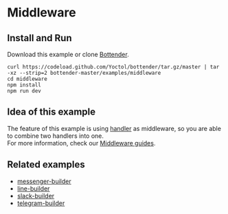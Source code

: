 # Middleware

## Install and Run

Download this example or clone [Bottender](https://github.com/Yoctol/bottender).

```
curl https://codeload.github.com/Yoctol/bottender/tar.gz/master | tar -xz --strip=2 bottender-master/examples/middleware
cd middleware
npm install
npm run dev
```

## Idea of this example

The feature of this example is using [handler](https://yoctol.github.io/bottender-docs/docs/APIReference-Handler) as middleware, so you are able to combine two handlers into one.  
For more information, check our [Middleware guides](https://yoctol.github.io/bottender-docs/docs/Guides-Middleware).  


## Related examples

- [messenger-builder](../messenger-builder)
- [line-builder](../line-builder)
- [slack-builder](../slack-builder)
- [telegram-builder](../telegram-builder)
